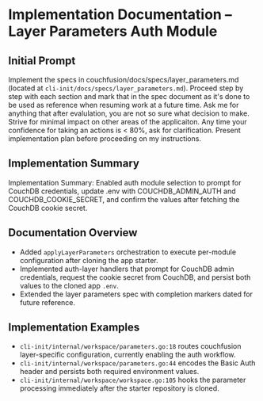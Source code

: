 # Implementation Documentation – Layer Parameters Auth Module

## Initial Prompt
Implement the specs in couchfusion/docs/specs/layer_parameters.md (located at `cli-init/docs/specs/layer_parameters.md`). Proceed step by step with each section and mark that in the spec document as it's done to be used as reference when resuming work at a future time. 
Ask me for anything that after evalulation, you are not so sure what decision to make. Strive for minimal impact on other areas of the applicaiton. Any time your confidence for taking an actions is < 80%, ask for clarification. Present implementation plan before proceeding on my instructions.

## Implementation Summary
Implementation Summary: Enabled auth module selection to prompt for CouchDB credentials, update .env with COUCHDB_ADMIN_AUTH and COUCHDB_COOKIE_SECRET, and confirm the values after fetching the CouchDB cookie secret.

## Documentation Overview
- Added `applyLayerParameters` orchestration to execute per-module configuration after cloning the app starter.
- Implemented auth-layer handlers that prompt for CouchDB admin credentials, request the cookie secret from CouchDB, and persist both values to the cloned app `.env`.
- Extended the layer parameters spec with completion markers dated for future reference.

## Implementation Examples
- `cli-init/internal/workspace/parameters.go:18` routes couchfusion layer-specific configuration, currently enabling the auth workflow.
- `cli-init/internal/workspace/parameters.go:44` encodes the Basic Auth header and persists both required environment values.
- `cli-init/internal/workspace/workspace.go:105` hooks the parameter processing immediately after the starter repository is cloned.
